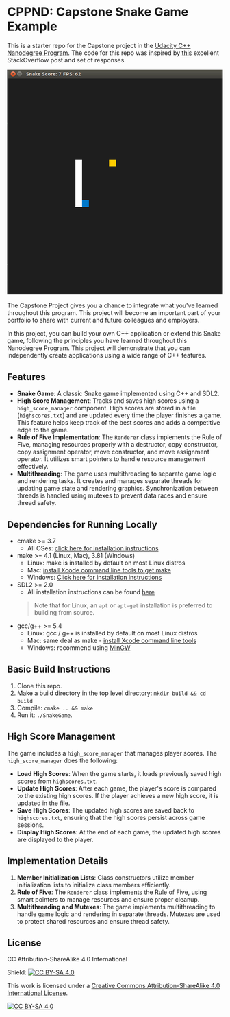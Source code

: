 # CPPND: Capstone Snake Game Example

This is a starter repo for the Capstone project in the [Udacity C++ Nanodegree Program](https://www.udacity.com/course/c-plus-plus-nanodegree--nd213). The code for this repo was inspired by [this](https://codereview.stackexchange.com/questions/212296/snake-game-in-c-with-sdl) excellent StackOverflow post and set of responses.

<img src="snake_game.gif"/>

The Capstone Project gives you a chance to integrate what you've learned throughout this program. This project will become an important part of your portfolio to share with current and future colleagues and employers.

In this project, you can build your own C++ application or extend this Snake game, following the principles you have learned throughout this Nanodegree Program. This project will demonstrate that you can independently create applications using a wide range of C++ features.

## Features

- **Snake Game**: A classic Snake game implemented using C++ and SDL2.
- **High Score Management**: Tracks and saves high scores using a `high_score_manager` component. High scores are stored in a file (`highscores.txt`) and are updated every time the player finishes a game. This feature helps keep track of the best scores and adds a competitive edge to the game.
- **Rule of Five Implementation**: The `Renderer` class implements the Rule of Five, managing resources properly with a destructor, copy constructor, copy assignment operator, move constructor, and move assignment operator. It utilizes smart pointers to handle resource management effectively.
- **Multithreading**: The game uses multithreading to separate game logic and rendering tasks. It creates and manages separate threads for updating game state and rendering graphics. Synchronization between threads is handled using mutexes to prevent data races and ensure thread safety.

## Dependencies for Running Locally

* cmake >= 3.7
  * All OSes: [click here for installation instructions](https://cmake.org/install/)
* make >= 4.1 (Linux, Mac), 3.81 (Windows)
  * Linux: make is installed by default on most Linux distros
  * Mac: [install Xcode command line tools to get make](https://developer.apple.com/xcode/features/)
  * Windows: [Click here for installation instructions](http://gnuwin32.sourceforge.net/packages/make.htm)
* SDL2 >= 2.0
  * All installation instructions can be found [here](https://wiki.libsdl.org/Installation)
  >Note that for Linux, an `apt` or `apt-get` installation is preferred to building from source. 
* gcc/g++ >= 5.4
  * Linux: gcc / g++ is installed by default on most Linux distros
  * Mac: same deal as make - [install Xcode command line tools](https://developer.apple.com/xcode/features/)
  * Windows: recommend using [MinGW](http://www.mingw.org/)

## Basic Build Instructions

1. Clone this repo.
2. Make a build directory in the top level directory: `mkdir build && cd build`
3. Compile: `cmake .. && make`
4. Run it: `./SnakeGame`.

## High Score Management

The game includes a `high_score_manager` that manages player scores. The `high_score_manager` does the following:
- **Load High Scores**: When the game starts, it loads previously saved high scores from `highscores.txt`.
- **Update High Scores**: After each game, the player's score is compared to the existing high scores. If the player achieves a new high score, it is updated in the file.
- **Save High Scores**: The updated high scores are saved back to `highscores.txt`, ensuring that the high scores persist across game sessions.
- **Display High Scores**: At the end of each game, the updated high scores are displayed to the player.

## Implementation Details

1. **Member Initialization Lists**: Class constructors utilize member initialization lists to initialize class members efficiently.
2. **Rule of Five**: The `Renderer` class implements the Rule of Five, using smart pointers to manage resources and ensure proper cleanup.
3. **Multithreading and Mutexes**: The game implements multithreading to handle game logic and rendering in separate threads. Mutexes are used to protect shared resources and ensure thread safety.

## License

CC Attribution-ShareAlike 4.0 International

Shield: [![CC BY-SA 4.0][cc-by-sa-shield]][cc-by-sa]

This work is licensed under a
[Creative Commons Attribution-ShareAlike 4.0 International License][cc-by-sa].

[![CC BY-SA 4.0][cc-by-sa-image]][cc-by-sa]

[cc-by-sa]: http://creativecommons.org/licenses/by-sa/4.0/
[cc-by-sa-image]: https://licensebuttons.net/l/by-sa/4.0/88x31.png
[cc-by-sa-shield]: https://img.shields.io/badge/License-CC%20BY--SA%204.0-lightgrey.svg
